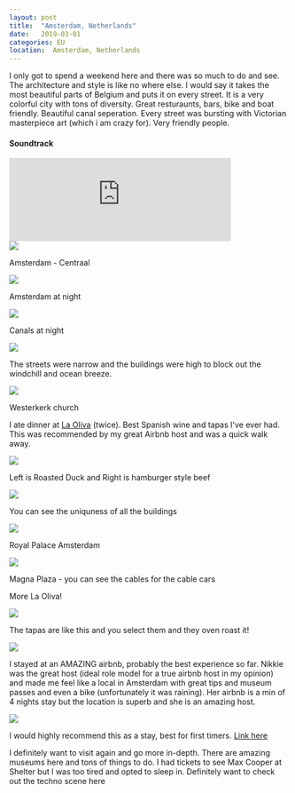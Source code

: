 ```yaml
---
layout: post
title:  "Amsterdam, Netherlands"
date:   2019-03-01
categories: EU
location:  Amsterdam, Netherlands
---
```


I only got to spend a weekend here and there was so much to do and see. The architecture and style is like no where else. I would say it takes the most beautiful parts of Belgium and puts it on every street. It is a very colorful city with tons of diversity. Great resturaunts, bars, bike and boat friendly. Beautiful canal seperation. Every street was bursting with Victorian masterpiece art (which i am crazy for). Very friendly people.

<div class="center">
<h4>Soundtrack</h4>
<iframe width="400vw" height="auto" src="https://www.youtube.com/embed/QMgneJLncWU" frameborder="0" allow="accelerometer; autoplay; encrypted-media; gyroscope; picture-in-picture" allowfullscreen></iframe>
</div>

<div class="post-image">
    <img src="https://lh3.googleusercontent.com/RQPjrc3cwMvl8Lud4CcV3nkEj9ZU_xBcJvRwYFlFrIUk7P29Smi9d7NkSEMss0EDMEOBKTT-7WkUjddFtBcN_RjD2dSlMk0W7KNNqDgEj4NXiod_azb0fxxLfQaan0o228kf4okc0X9rBfgFoHXiBTFEGNO6F2nPZrNOGYv-p_zq6EZQr2Yolnn_40NIq6BceHlVeZtiSTL6DD_0Wp9ZwFK0KDV8izH8ihsmqrD-KfFgNwq1e8XLatlOrHRYRAvw1qer3gO6NPBu6ooga-o7ItpqBhgkcAQsmM8EH7UuLfvl8DanLO9Jmgz2C39fid3GNLbaZivSMFMf0JzMIO2FCf7-imABhSNCHPCpaV9_yil0y1v-Kg14uu3xiBp2TfgOdWrv4sNx6h1Nta3qwR2Sadwsz61n0JZfLTp02fLJ-SwEUXVKIpl-p4Un1vYORRyUCDeoNzeXbAQ080ZFbewV2l3SR65USBLgVjsGJUe4dSceI2EZP7C0FhseVzDOH72G7vCdmJFgrFGanfN4KDA_zdFTynVFkidKLMwFXMx6p_xVi-2adZbcIsr4r4_kdKuFJTmvphF_TaNrUK2tmV_K6HEIvaSUWu6dvTa_JuGjZtdkT6l8qCABaUuEg2pfi-00zLAyTDrLvanoqyouU-Bcf93uk4YWTxBAf_u4EuAHzyJZUwmgdsmbFuUwjocTUfAY_o0p52VAUwU-5VLinAY=w1612-h1210-no
    "/>
    <p class="post-image-caption">Amsterdam - Centraal</p>
</div>

<div class="post-image">
    <img src="
https://lh3.googleusercontent.com/smZTy02dpNWOBBDcVc7m2BETutXMxhxA1bg0iicrZ3q1pkRSMjeQUdgSTOs1gGQ2Dgoh8c4QSQI2zpTMJcx0RKHY7QRCo9GGwp6xc4MezrPD6p6IR9OgEdbVdlMhePCgu0ldFPY4lC_z0trJU4uUIhcRfvKw77okZJKuNIvYZKgP0NNmigie3fAgKsvHtjLEyBM6_U3jEBXUoxCZzSXT5D2kgibincS2N5o4Ym5-DtNiJhEcQ8h0WV-DK2u8bq6w5es36MUG10iFCK3QfKM3hVzxv_84CaUVwmxtVvHIbTTSsNCExoKTZHwa5GFSRKgbDcPDvWyvzlzS-fscnKTkZF1q-V4Mnu8kMHM0-9oHXK5u5y7R6mG3ZTURLWFbr7TDtpt15-vLqUwmDTA39gPF2Bop8p26Pktw7zvfo84O2Tcdi9Vp8FD9s4w_ZJkn4rJuuvaOKZtnDq_XRyuvEPLIbwL59WfAv8UMcEndLdURuAJKe0P7roCAicxEgnnDLTN4nPZmRi4DlW611iNR1oVTct5zCheaa2KSPR52vKDOylqifyZqis-KAUGwJcwjpxaHggE4tgdEokc7oUmWajtIUUc1GBoHbT_B1f7GmEvObXAvrAkg_hmx6xp6G5J4eYyatlX-sMiVpo95Qs6_6HrPuymn08sE2hfHHP9pdP5BgfbRMCUGgL_sjT6p6tERz9-Lf52XEpeOeKlBq51xvqQ=w2128-h1596-no    "/>
    <p class="post-image-caption">Amsterdam at night</p>
</div>

<div class="post-image">
    <img src="
https://lh3.googleusercontent.com/LVjHfABnpnwC2bp6vqSCqaaNhvaDaN5Z5CKk6mS8Mlq3jaun9HWpYxf5Q2QaKhdT-0P0MNKPtYXVLPB1Z0L-FzmPO_QpX9_km0WVPv-laD-MoS3dV59YLuyYMi90DdVWzrzHd3aLx7eNIntmcULrScdw2Vf1RoI0zssIX7FZHsB_kq-s4QV7lk_2Au39JgFFG5o_g-KONnZ8gCaPTLgD0BVoQcO6TpaGosUIMxVWVzS8IBS_xI8AUDAzRr3rzve4cPIqzg8AAbiETjPL2cQv-x6ZvgoFJGtbYullzS_6CgiVDLjjX6ePxYs0AWWoUdzGVptRiGmP64cdcTqJM8jTjNcuj_hTtv74AD7Za5__h2nm5-St3_Oby7MryH8PaTP9Fb4mNqz2mq18YV934_jPK7TBCJdhPSSHQCQrI2TR1HdT1gorP-5o33uAOVW1K7APddVqdwuqQ5lkUWIEvq_0aixULCuXm7-8PxMVAQ90_iVcLeT7mk65kOR_qFWNGYL59_CMFlRu4zIBN7uBRd_OZxSJYU7h4ujtEyAl4EkKIhn_AqPNUVaYk0sm5lNCVm2mGX3w4kMbM5nAhBDks2FlhttlexB02RyxVgLgW9iiohygekCZip-KlLY4s5-ZF-HStryqlKzHPV5n1rALnT1bHbZ_6OieqqjmcvPQll0YF170m7ipmwVDFtowVlfGlIkLQ-cRP32oqws027yYd24=w1804-h1354-no"/>
    <p class="post-image-caption">Canals at night</p>
</div>

<div class="post-image">
    <img src="
https://lh3.googleusercontent.com/sTJ6nn_GmKT3xdon3VDdqisNEeUpvs_Yhjmg2Ah9woeJAO-so0cpGdWBZh7g3Hezo82hWpyzjBCR8QmRP3n4RRximkDH-NOKkUNGRWU1ArSaIiGwVkQsFQERBijWhmVn0NIFpzjHlhsmpfLA54CMp5z6s5ejMM6WVam6FJaGLeaDyngCARNDgZrZZq9FZlJr-sPGUkLALNwkWkJHQBxhuCCMp4dNbFgCWTOiI7S-40eeZYMfvFSaTnZUnKXrDL8aij42oZ5E3X5sDlZYqZjNJ1CahCl9vVC54AS-kaOwqzH1PAB0SzBDz4n3sGtBl_pbGDl1qTe_4QIIAPFfiXs1_sUgZ99PgWb1JY559lSDLvLStIZRG94WbhMIxRpa2ywoEuPX4SFZnTo1-7n-HOYxM75fToYtZSodCma6PsZg8ydR85ZzD85tWOPEI_6V7pI-CmtQroccymfNcj17sNfxLU1k9X-V1KTzDe3Q4_I5UXU6FzAEs-h5xgnBE7iGy4bzpKrVnHTz7sdOFl6mXVtAVocPPQkJfXWyGxjSS1JeZ2QFULC_emBtOttYBGb5jAan5amJoAfT5Z4GumvW5vit8cO7l-DTEx4Ee-p4R9kXtG-IcgfTZFsDbU9BVN2a1B4RMymx1uBk7jhx87VqqcdTD7mElr9dQoL5OCSO2smhZhw00zs7ozK2OKTaGHXfSHG6WACIyBHfn_xzM1gCLuI=w1198-h1596-no"/>
    <p class="post-image-caption">The streets were narrow and the buildings were high to block out the windchill and ocean breeze.</p>
</div>

<div class="post-image">
    <img src="
https://lh3.googleusercontent.com/VcgHKnt8EsR8H7l5HwFHQAbDHAYKge0rDmOrdpAH2_kQPiUnspjCJC2jQpPNtwU3aIRTK6IZT4eSqYeyPl3VNJnCEly9hFwSHDax7rgBRR0b0nPms8NVbsZwYdC4Pq8jrlV33Aqyw1_UdiiXfXA32pGNzklvOgDaqcam6c00omjSg10CF5AsqzqxsX_TthvCPYSRAr9g9w2wVXwbTixBr8vCKdb8HWbcBrPVQSxwm0UmW2yToKh4KdfCgIxn66tXEsiSQ8wBm0FYaN79fiY4fqY1CiJUXVsIQowxa3hiT-47lHILI47ebwqXrriVN10jjUaQbR4CnQhIHuD3jiehQ_XoAQ-1dFhU6__acOuz_027X3Z-hfkU2ueZbTwgx6Byq4Bv2BkAELMxuR2TAtOD0DOTHv_jxyDAVGdTO8cCNXCI3uYwLwFccjskECap65cVCxs7xyT3-FhHI3xgl1LLeMUC6FEzwMz_mXR7KCeLWwPcJgMHCAnzIftfTZ1XBj5RlVmcSdOGJUtCQrSaMdxLdyd5yEnZCMFGjJX6i4hb64jAwTNdD81BP3Qov3utMD3wWKpHaP_p10veR0Mm0ivUV9QcfeIoR0Ae0rJZ0L57b9oiObMauUgDXPNLpP-Nq34aSJhNfxoSkvSOuT7LP5mernT78wNJ9eyxIE3gTByS3tdBxRYEtaGlt4yuCfr9vbEw7ZM8MjsqJc_AFx6gml8=w1198-h1596-no"/>
    <p class="post-image-caption">Westerkerk church</p>
</div>

<p>I ate dinner at <a href="https://www.tripadvisor.com/Restaurant_Review-g188590-d1059001-Reviews-La_Oliva-Amsterdam_North_Holland_Province.html">La Oliva</a>
 (twice). Best Spanish wine and tapas I've ever had. This was recommended by my great Airbnb host and was a quick walk away.</p>

<div class="post-image">
    <img src="
https://lh3.googleusercontent.com/r3r6QkXcTKWpMpLrSRWkX-RSB2Ttb8woqukwyRulnD1NTAj19iIIroCpm9Zks1sOgm0I3sJoRs5NQeuiCJUtonAk9oBCkdPN4wpI9zGqY9QE6phIjrUNIIOJs94KeNA3GkCxbiLfySfKhCGTwMTD1Hh81a7SMd6hVo4tQHotyqKwfprmtsUJXn5VoUQMZJcm-ZKZElrBfCh6qt-hAvetSY7RtQtARH1OFT5CshUrSYhKNEYE45EQJqwX58BEoI4RRJPJ2W86htBDJqMFRyfUIauhy0fRXNN78UvPZROSXe36xpO0u2PG0gHlMaszIZVIxMthUkTNtEK0gNskupnfYQYD-vSZtCRHA-fk9BA0dIXsbG7dxAje4y06IGvJwpPzqF37G56ahM_F5EQyE9G4Xf0AfBEzDZyU7pntlhqieYFEl7IkfawYVn2f94q4-TEDpWlXVYVkUrwgYLnw-ZCh7IhMGzPghRbCtfsC2MdDLo3YqEHlD0O8RCRPvXxikPxZVUNGaNSB-rNwplYWZ1SSYUYJb_0q1-__lynmmIh0w6tAS2ppHq3yqVtZ-2xKN2m-2dqdgcTNBQzdpb3K9dklNjoZQaWsZ6uUoCk0nNJgFaR3N2dXdc8BuuAiZ8dZd6nXEzEBvlO70-BPA9uhHVUg_xzdN2Xy3Qf3KZrRz1S_Mxw8MfxwRWsXs87cg-qexUAdIMXAwja1WCMsbqkGbDo=w1804-h1354-no"/>
    <p class="post-image-caption">Left is Roasted Duck and Right is hamburger style beef</p>
</div>

<div class="post-image">
    <img src="
https://lh3.googleusercontent.com/ANA77eHWaboNFRba44xQVW0Sle0WVDEDZsizrx0MeX9xpKbg5vAnlfPeN0Jb1Ikjq77d7b8vujRHXas36Z1ESilb5_UGOiAmpktqNXvPVPngwynsdABHp-IAa7uBjCxXJPMntfaaWyCO3P4W7UcpTkJ87fsCHhYx_B8G8at6zMwNwtXgeoDsysaCR1qGbwyWpMtvJeXfGQSlodWCPiEuk6LvJCr_m5-FyfROL8_YmjULnkTByiiEDfaf_EN2SQWnujzWqhwLf7wUHrkL_QWrOV7n-q-vVk9yvCO1rz_txNmHMzBzI2Qzt8AhDEAkAWTzD1xVAAvMO3smyEavD3Ndne6y-G-qHycBsSYoDXFatvl0rQYb6hAXWi-9siKxc3k7wAG4raVD85rEXd5qZxFIK-3uS8q5ZhEPf4QaYM5mD7D3QE3j-kFVYhM02q50XhpdUX-TJYxyxCucdQqQT8Djb9yhCKbPoTnibTelfsmDLabVtPEuMhc7ZPSaBO8BQ9lMyml7b7cl6G_xXbLPeblV6PA4ECOqKhE4N_K2g5XMSmGCB_lOyDztihD_3hV5pYMyexYvYgtEKtonLGOqYGGXorxvzHyy35pu6sfqkcvWGc3qDLnOvWP5WIAg-YNacTV8S5DQ47AVPfD13NJk_oZqw9CSLp4vJDfxMONxkKS5dGYM3PWGFokjJMycSTN2DNcpbwPpEGHKw01Gyaxz37I=w972-h730-no"/>
    <p class="post-image-caption">You can see the uniquness of all the buildings</p>
</div>

<div class="post-image">
    <img src="
https://lh3.googleusercontent.com/Ug-xhvVsBwGfxcsJdqZBUlRjkxVTD0-KZ86zfvH7WWfevdfPJCNn4KwnGrrdYVzEvHBYWDgUvZ7h9hFo6mKiqcybagTVb8xUKfEFDDgdRUq3Fib9iGIe6oei8-doErjDkwk_rhwOAn787xGRWpXP0bKhpPzHfNZ8Pu3ldvxHUEQ09ZpspaWnO_7cXf_dbPdSNNLkcscLjPeKF69PcpVTz9eMxJ5BsfbwTKQvw4-SCuZ7gJKYRSuAPIMbVdNvdAmN77E4pNl68JWvUafnDC814oanX2phOC28Od0tVDoSXNEpC3xYAZUjZpCzESrkNCp6e1uXAxxo2Duda2Hpoq4tzqwS3jISiV-MfoBzlM5-MSVFIHu75_gPcPwgSsId9CQyBfPt8YZbbD6Zmy7qmUZbQIHoYZ-_DBYFpzVJpY0x_MpG7yEkAL_tJuLV-Whq9vMR-ORrJkS4WsVPGCFsMEi_xJJJxEG72hPzd2f8YXusGNGZ9DU-pNtoNL5jzES3Qb7cLUila7NSrLudIYRxByEcUPCHAOJ96OtcQd1c3wXmLIqx-ZOmWBsRMOfR8tZR7x94gGB_y2dlNkkL7pUuY402xmalwYuW5O9LI2EMvOud5a_7DtRLBQinZam42nD1RB_2uNEq6gEhdOLBUMBZxqGrqcaT1SU36NOjNNRLRnFu1dBBZzFMV8Lcm9qoAyUuHGJmhvajV80s0p7bMYzcUCo=w972-h730-no"/>
    <p class="post-image-caption">Royal Palace Amsterdam</p>
</div>

<div class="post-image">
    <img src="
https://lh3.googleusercontent.com/VVWn0PiCWMTz4pWVtH8iQarit5dvfXyh-HMnGaErbsoXTQP4O3ZKWHO1zA-LQSQFXflZWFOw6SehCEUsuQkmhoI9eVWHs6IiYzmjDddaO4FFtMLdKtP01Xk0zDsKRZobkv0lK4tBu5CARKPbNIV3B1hV4r72N10fDskGdIV4FKdM9rcAWMV54nbEGsuhXYhZAA2dy1x1iq_zfB0F-KbD_iQ44IR9P8kmrEcrsK1QgNfeyI1jE3SVok603Y2MVJJI3YnN3sm-K9CGUFA_-6HRfUOztkl9Zf58cjTwogLCN9gBdjiej21QS6-ijUUVQJkRk-10swlBMKq_1pm009VaGpcrb2Mtn6OD-dZcwqB7Hhzjf7CePan4PToqq8v0AhLkDCTE4Wx8-fSVNbWfAis_C1otmcqRi7PRBIX0HvtC_Ufu6YbtT00jtxd0uoj4XyU4prahdliv5C84Sfv92lHo6FjnE--GoaPIcol3suJOj00x2K-E0HnCnjETAec8qEJCh1aycRV0c6pNvpy7UBeYuYJZgTW33NmCO7KThnR5BeCVq988BYih3bhW8ZDj0n_CLTW0VgIdlBKs8tmA3DYH1gU-laM2YG9BNMXDZD5lyjFMndoiuBl454dmAIgfKTt1PX8mWrJyOqOEwbsQwfr1xDbC7AKfJtJt29zxPaDL7FtkU_4_8g_9Ca9o3zfl3pNYmONFYFIZyAK-L4Cv7LU=w1804-h1354-no"/>
    <p class="post-image-caption">Magna Plaza - you can see the cables for the cable cars</p>
</div>




<p>More La Oliva!</p>
<div class="post-image">
    <img src="
https://lh3.googleusercontent.com/XBcLv-wengiaBHNB3T6DHLp6QqgxKC8LI75QbHz1qZUkro0VYQ0Tq-M5XoRSplL4j9rBjJtZBwdBk931zxozLQNV5PjUpMu0nnndIPlqa2cCBCbBhwsPU3Q2pBKZFEIYpNw0oAu-75HZatoevwF8Ztg1ao5mTlRt6EswQMrh4NDUP_Qrfzz542n8nzJH03YV1jWB5X8gtasyLCQhdlR-TTf7NqdLq7-DlVq2I6-sEQGKQ_s_7DSJLV36XnJW4_wPZcj_s8ikt9arjbUmDaGL7RAfoPkFIRPVcgjxYBzOsSoKerfdkTOc62CPLmAJ5o_pL470tUqvUdHtcHZDbItwdi7FpdHTN511WuiTjno3aJv9RDd4v1pfIPM2IRCUSrX5p5jbQ18iAAp1dIUkpB206t2seUtd4W7gOqjRUSH9CyIoaXZR9UJzTe9zL2G3dpDBZPtFGJFctsS_BCfvCPvcj_eYjhArjUhBwIeQYq2On66e3BBTZrBbJ8iulo_Hdtp8XJlTW_MZBjm7eToBYKN17ep4iyIobFdscQOMTJ9Sa3ZKHvb3ibyKQzXhpF5CISlEM5frJz9eHsfgx6ygrrtgouLdYBLr7H5baluITlTJLbNEhk-0g0t1Qoc3VcA6qrwRm_JJZI-aYqnIvZcIoKYx_MV8Q4HAUqCmjCqLUPXG369k9JXR-mWvxwWyiBvr543XcVZmhpHkRUKMhXwx4Tk=w1198-h1596-no"/>
    <p class="post-image-caption">The tapas are like this and you select them and they oven roast it!</p>
</div>

<div class="post-image">
    <img src="https://lh3.googleusercontent.com/9sxRike9GVC_FEUlJ0Ungvcl1ia0lvAtbwbhP_qYbhJxzE5KzcWBofUkkA0I-yAKYmDnTg6xSqJtgbieeIWP_fz1IAWIiMjch849_E0qxq3dJUuz31DR5ZoY66n7KTYRzl53Wrjz5IwO9Tvp7xNhPOh2uALM6dTSFb_kKhiXLjGfJt0eIvrN18WGsRgXGSw1pDlyis2oUTS_WmmXPMXQXptNJrK_631cScMa9q-TTsd28P2tj5q_rSgiT6dan1pbr9BKQ9mMjVDhfyI5y5XoUKL2bi8uTNH-k1wmfvCaYDSOpVTlTTlp7Utx3KlsUP58-42-mjduP3rVWWJ2AhUcUQR0lib-1fURm7IBvwFAqcy15MdSiuSxNEsCsyiW_0mH5ARvi5mCIAJJy99CrDFOBKZK6NQguimn8cRKA0gDsoKw53ByI0cbgRU0WNstDIqsSGZiT5Ik7peU-id8l_2Uzov9Wq2NgKj9u3Wd3F6tp7AtUWfKcDu0gF7QsDJ9fr2yplFx-oQuP6rLRZpNkrcunekvMZ89Yb6WwfF0jo4Lg3nZDuFf5TiwDgYvGlfEGpEMnDSj35pRXU4Lmu-dG31BBQKZU7NUFdL5l-wweBX0TdmpGm9augmrdrcrjYygR1TKJRT34rz0OLhetg38M4wixcV1qrAlYJ9ktgnBWzAL6DjrzeD6zXrwX7P5hfr-EZHkz7XA9Hnh_IvNs7FtzOk=w1804-h1354-no
"/>
</div>



I stayed at an AMAZING airbnb, probably the best experience so far. Nikkie was the great host (ideal role model for a true airbnb host in my opinion) and made me feel like a local in Amsterdam with great tips and museum passes and even a bike (unfortunately it was raining). Her airbnb is a min of 4 nights stay but the location is superb and she is an amazing host. 

<div class="post-image">
    <img src="
https://lh3.googleusercontent.com/7R48zIfKQbf4m6hj70Z2LhNeYD0rXA3N9wdlqDfYrNZSeYgYORpBuF3G9dK3uYdEVUtDcXe12-GHPgv189wQz1nSWgtF4ny4cq8ugOS4G5exSOm_i4nHpuZw5IV_e3IE_wedZQ40zqfZbQB9E59j93zkTzTSHv-0rd6vLs5e4cmalFyHD2111CWRmLRoftKdEfQ_tZTaTup1D77BInYH2TmgvE7hXGspH7TO88FoagH45T0kF3NCaHZX616R_VL2_Y-wA49Bzu-RHsLdjTo5uJ4AbCG1WYddB6oHROv7Kz4ldWnAkWYoBl0v3ZICRT6HtX2nVrsMoVPvT7JkJ5n-K3XZaZTXYYo-Eu2VSuRF3K9U4vCxzUNJ2JDHLPkYkuCjRdVUOsyfX1EYuxjuEOEdNI_uZBQKvutyZLHMP30FVJ0CWcOJ2tWzk4JUVJoW5v1hryG-Z0VIDe4Fdo7XW-6FHtJ31biegfHbptoGIVmOG0QFRQ9fsrUVb2QsfBBCV1ZzLMpd3pGja8_CgycOAkWCLvJEQzuSHiajhFIjtro5hbsNqVQ70V4e7Id5xOt4phHPNeH-4cVhh59ZFS4GtWfkbJuv9_kYfveGV6fMcXGfC7zq8x6qzO39pQiLcNwkjrP_VstuCHQSEFD04ZThOzcLpI7Ky1ZG_SlTTKUHqFx2d5r1FMiclN8WHh6BOWGRDtNkIvh82c7d5uxy_I3gtWc=w1612-h1210-no"/></div>

I would highly recommend this as a stay, best for first timers. <a href="https://www.airbnb.com/rooms/12065591?guests=1&adults=1">Link here</a>

<p>I definitely want to visit again and go more in-depth. There are amazing museums here and tons of things to do. I had tickets to see Max Cooper at Shelter but I was too tired and opted to sleep in. Definitely want to check out the techno scene here</p>